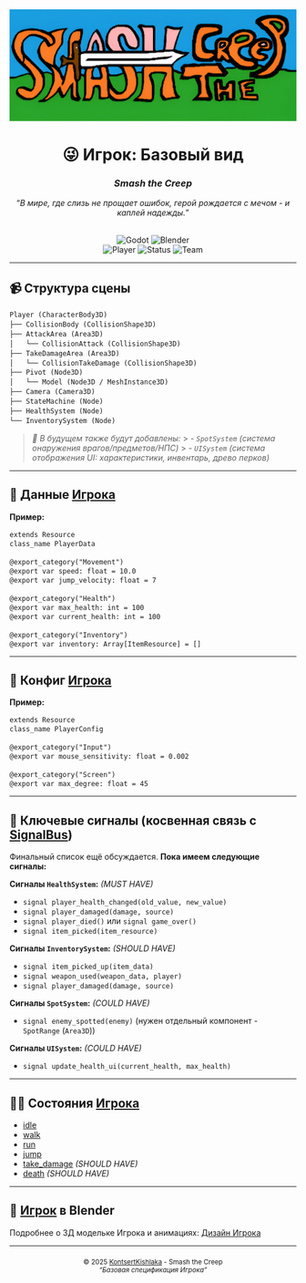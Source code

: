 <div align="center">
  <img src="./.media/stc-cover-us.png" alt="Smash the Creep Cover" title="Смеш-зе-Крипщина"/>
  <h1>😜 Игрок: Базовый вид</h1>
  <h3><i>Smash the Creep</i></h3>
  <q><i>В мире, где слизь не прощает ошибок, герой рождается с мечом - и каплей надежды.</i></q>
  <br>
  <br>

![Godot](https://img.shields.io/badge/Engine-Godot-blue?logo=godot-engine&logoColor=white "Годотщина") ![Blender](https://img.shields.io/badge/Model-Blender-orange?logo=blender&logoColor=white "Блендерщина")<br>![Player](https://img.shields.io/badge/Docs-Player-yellow?logo=readme&logoColor=white "Рлауэр") ![Status](https://img.shields.io/badge/Status-In--Progress-ffff00?logo=devbox&logoColor=white "Статус документа") ![Team](https://img.shields.io/badge/Team-KontsertKishlaka-purple?logo=refinedgithub&logoColor=white "Кислакщина")

</div>

---

## 📹 Структура сцены

```md
Player (CharacterBody3D)
├── CollisionBody (CollisionShape3D)
├── AttackArea (Area3D)
│   └── CollisionAttack (CollisionShape3D)
├── TakeDamageArea (Area3D)
│   └── CollisionTakeDamage (CollisionShape3D)
├── Pivot (Node3D)
│   └── Model (Node3D / MeshInstance3D)
├── Camera (Camera3D)
├── StateMachine (Node)
├── HealthSystem (Node)
└── InventorySystem (Node)
```

> _💬 В будущем также будут добавлены:_ > _- `SpotSystem` (система онаружения врагов/предметов/НПС)_ > _- `UISystem` (система отображения UI: характеристики, инвентарь, древо перков)_

---

## 📝 Данные [Игрока](../scripts/player/player-data.gd "Player resources: PlayerData")

**Пример:**

```gdscript
extends Resource
class_name PlayerData

@export_category("Movement")
@export var speed: float = 10.0
@export var jump_velocity: float = 7

@export_category("Health")
@export var max_health: int = 100
@export var current_health: int = 100

@export_category("Inventory")
@export var inventory: Array[ItemResource] = []
```

<!-- Вместо `@export_category("...")`, возможно, нужно использовать `@export_group("...")` -->

---

## 📝 Конфиг [Игрока](../scripts/player/player-config.gd "Player resources: PlayerConfig")

**Пример:**

```gdscript
extends Resource
class_name PlayerConfig

@export_category("Input")
@export var mouse_sensitivity: float = 0.002

@export_category("Screen")
@export var max_degree: float = 45
```

<!-- Вместо `@export_category("...")`, возможно, нужно использовать `@export_group("...")` -->

---

## 📡 Ключевые сигналы (косвенная связь с [SignalBus](../scripts/global/signal-bus.gd "Singleton: SignalBus"))

Финальный список ещё обсуждается. **Пока имеем следующие сигналы:**

**Сигналы `HealthSystem`:** _(MUST HAVE)_

- `signal player_health_changed(old_value, new_value)`
- `signal player_damaged(damage, source)`
- `signal player_died()` или `signal game_over()`
- `signal item_picked(item_resource)`

**Сигналы `InventorySystem`:** _(SHOULD HAVE)_

- `signal item_picked_up(item_data)`
- `signal weapon_used(weapon_data, player)`
- `signal player_damaged(damage, source)`

**Сигналы `SpotSystem`:** _(COULD HAVE)_

- `signal enemy_spotted(enemy)` (нужен отдельный компонент - `SpotRange` (`Area3D`))

**Сигналы `UISystem`:** _(COULD HAVE)_

- `signal update_health_ui(current_health, max_health)`

---

## 😵‍💫 Состояния [Игрока](../scripts/player/player-state-machine.gd "Player: StateMachine")

- [idle](../scripts/player/player-states/idle-state.gd "Состояние: бездействие")
- [walk](../scripts/player/player-states/walk-state.gd "Состояние: ходьба")
- [run](../scripts/player/player-states/run-state.gd "Состояние: бег")
- [jump](../scripts/player/player-states/jump-state.gd "Состояние: прыжок")
- [take_damage](../scripts/player/player-states/take-damage-state.gd "Состояние: получение урона") _(SHOULD HAVE)_
- [death](../scripts/player/player-states/death-state.gd "Состояние: смерть") _(SHOULD HAVE)_

---

## 🎨 [Игрок](./design/player/player-design.md "Игрок: дизайн") в Blender

Подробнее о 3Д модельке Игрока и анимациях: [Дизайн Игрока](./design/player/player-design.md "Игрок: дизайн")

---

<div align="center">
  <sub>© 2025 <a href="https://github.com/KontsertKishlaka" target="_blank" title="Кислакщинащина">KontsertKishlaka</a> - Smash the Creep</sub>
  <br>
  <sup><i>“Базовая спецификация Игрока”</i></sup>
</div>

